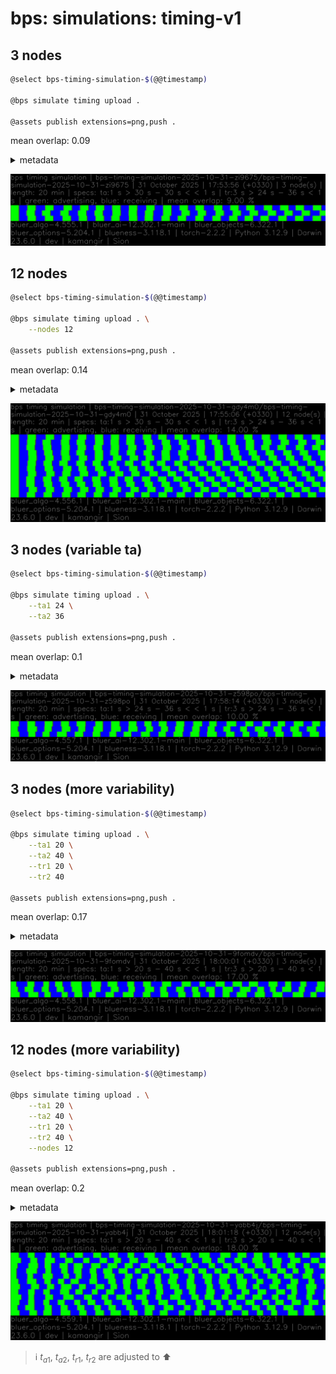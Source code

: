 # bps: simulations: timing-v1

## 3 nodes

```bash
@select bps-timing-simulation-$(@@timestamp)

@bps simulate timing upload .

@assets publish extensions=png,push .
```


mean overlap: 0.09


<details>
<summary>metadata</summary>

```yaml
mean-overlap: 0.09
overlap:
- - 0.0
  - 0.11
  - 0.028333333333333332
- - 0.1
  - 0.0
  - 0.13166666666666665
- - 0.0375
  - 0.14416666666666667
  - 0.0

```

</details>


![image](https://github.com/kamangir/assets/blob/main/bps-timing-simulation-2025-10-31-zi9675/bps-timing-simulation-legend.png?raw=true)

## 12 nodes

```bash
@select bps-timing-simulation-$(@@timestamp)

@bps simulate timing upload . \
    --nodes 12

@assets publish extensions=png,push .
```


mean overlap: 0.14


<details>
<summary>metadata</summary>

```yaml
mean-overlap: 0.14
overlap:
- - 0.0
  - 0.085
  - 0.09416666666666666
  - 0.13333333333333333
  - 0.2125
  - 0.11333333333333333
  - 0.09416666666666666
  - 0.25666666666666665
  - 0.15083333333333335
  - 0.055
  - 0.25916666666666666
  - 0.051666666666666666
- - 0.07916666666666666
  - 0.0
  - 0.0575
  - 0.051666666666666666
  - 0.13666666666666666
  - 0.19583333333333333
  - 0.03916666666666667
  - 0.19916666666666666
  - 0.205
  - 0.035
  - 0.19416666666666665
  - 0.09
- - 0.09
  - 0.05583333333333333
  - 0.0
  - 0.09
  - 0.14333333333333334
  - 0.2
  - 0.05
  - 0.1925
  - 0.23
  - 0.0325
  - 0.18916666666666668
  - 0.0875
- - 0.125
  - 0.0425
  - 0.085
  - 0.0
  - 0.07583333333333334
  - 0.20916666666666667
  - 0.050833333333333335
  - 0.1425
  - 0.185
  - 0.09083333333333334
  - 0.135
  - 0.13333333333333333
- - 0.19083333333333333
  - 0.11416666666666667
  - 0.125
  - 0.059166666666666666
  - 0.0
  - 0.20416666666666666
  - 0.0875
  - 0.075
  - 0.1825
  - 0.15916666666666668
  - 0.05333333333333334
  - 0.17416666666666666
- - 0.12833333333333333
  - 0.20916666666666667
  - 0.21333333333333335
  - 0.21666666666666667
  - 0.22166666666666668
  - 0.0
  - 0.2425
  - 0.26416666666666666
  - 0.020833333333333332
  - 0.16166666666666665
  - 0.22833333333333333
  - 0.09666666666666666
- - 0.08416666666666667
  - 0.035
  - 0.04583333333333333
  - 0.05583333333333333
  - 0.105
  - 0.22666666666666666
  - 0.0
  - 0.16333333333333333
  - 0.2425
  - 0.05333333333333334
  - 0.15666666666666668
  - 0.10583333333333333
- - 0.24583333333333332
  - 0.1825
  - 0.17583333333333334
  - 0.13
  - 0.07333333333333333
  - 0.26166666666666666
  - 0.14833333333333334
  - 0.0
  - 0.23583333333333334
  - 0.22916666666666666
  - 0.0475
  - 0.27166666666666667
- - 0.17166666666666666
  - 0.22
  - 0.24916666666666668
  - 0.19916666666666666
  - 0.20333333333333334
  - 0.03
  - 0.25833333333333336
  - 0.245
  - 0.0
  - 0.1975
  - 0.20583333333333334
  - 0.13833333333333334
- - 0.05583333333333333
  - 0.04083333333333333
  - 0.04083333333333333
  - 0.09916666666666667
  - 0.18166666666666667
  - 0.14916666666666667
  - 0.06416666666666666
  - 0.24583333333333332
  - 0.17833333333333334
  - 0.0
  - 0.23666666666666666
  - 0.05
- - 0.24416666666666667
  - 0.17583333333333334
  - 0.17
  - 0.12
  - 0.0475
  - 0.21833333333333332
  - 0.13833333333333334
  - 0.04416666666666667
  - 0.19166666666666668
  - 0.21833333333333332
  - 0.0
  - 0.24416666666666667
- - 0.058333333333333334
  - 0.0975
  - 0.0975
  - 0.145
  - 0.19416666666666665
  - 0.08583333333333333
  - 0.12
  - 0.2841666666666667
  - 0.12333333333333334
  - 0.05416666666666667
  - 0.2575
  - 0.0

```

</details>


![image](https://github.com/kamangir/assets/blob/main/bps-timing-simulation-2025-10-31-gdy4m0/bps-timing-simulation-legend.png?raw=true)

## 3 nodes (variable ta)

```bash
@select bps-timing-simulation-$(@@timestamp)

@bps simulate timing upload . \
    --ta1 24 \
    --ta2 36

@assets publish extensions=png,push .
```


mean overlap: 0.1


<details>
<summary>metadata</summary>

```yaml
mean-overlap: 0.1
overlap:
- - 0.0
  - 0.10166666666666667
  - 0.08416666666666667
- - 0.1025
  - 0.0
  - 0.10583333333333333
- - 0.10666666666666667
  - 0.11666666666666667
  - 0.0

```

</details>


![image](https://github.com/kamangir/assets/blob/main/bps-timing-simulation-2025-10-31-z598po/bps-timing-simulation-legend.png?raw=true)

## 3 nodes (more variability)

```bash
@select bps-timing-simulation-$(@@timestamp)

@bps simulate timing upload . \
    --ta1 20 \
    --ta2 40 \
    --tr1 20 \
    --tr2 40

@assets publish extensions=png,push .
```


mean overlap: 0.17


<details>
<summary>metadata</summary>

```yaml
mean-overlap: 0.17
overlap:
- - 0.0
  - 0.135
  - 0.19666666666666666
- - 0.16
  - 0.0
  - 0.15916666666666668
- - 0.205
  - 0.14416666666666667
  - 0.0

```

</details>


![image](https://github.com/kamangir/assets/blob/main/bps-timing-simulation-2025-10-31-9fomdv/bps-timing-simulation-legend.png?raw=true)

## 12 nodes (more variability)

```bash
@select bps-timing-simulation-$(@@timestamp)

@bps simulate timing upload . \
    --ta1 20 \
    --ta2 40 \
    --tr1 20 \
    --tr2 40 \
    --nodes 12

@assets publish extensions=png,push .
```


mean overlap: 0.2


<details>
<summary>metadata</summary>

```yaml
mean-overlap: 0.2
overlap:
- - 0.0
  - 0.25916666666666666
  - 0.29
  - 0.1525
  - 0.2941666666666667
  - 0.19416666666666665
  - 0.1575
  - 0.22166666666666668
  - 0.27
  - 0.22916666666666666
  - 0.23416666666666666
  - 0.16583333333333333
- - 0.24
  - 0.0
  - 0.0925
  - 0.20333333333333334
  - 0.135
  - 0.2941666666666667
  - 0.205
  - 0.205
  - 0.17083333333333334
  - 0.16583333333333333
  - 0.17333333333333334
  - 0.2475
- - 0.275
  - 0.09583333333333334
  - 0.0
  - 0.19666666666666666
  - 0.085
  - 0.245
  - 0.25166666666666665
  - 0.18583333333333332
  - 0.0975
  - 0.19083333333333333
  - 0.16
  - 0.225
- - 0.16416666666666666
  - 0.22833333333333333
  - 0.21666666666666667
  - 0.0
  - 0.25166666666666665
  - 0.16166666666666665
  - 0.17833333333333334
  - 0.25166666666666665
  - 0.23916666666666667
  - 0.245
  - 0.15916666666666668
  - 0.16
- - 0.2725
  - 0.11916666666666667
  - 0.07166666666666667
  - 0.2125
  - 0.0
  - 0.21666666666666667
  - 0.3075
  - 0.13
  - 0.12333333333333334
  - 0.22333333333333333
  - 0.19083333333333333
  - 0.2025
- - 0.1875
  - 0.30583333333333335
  - 0.2475
  - 0.15166666666666667
  - 0.22916666666666666
  - 0.0
  - 0.1975
  - 0.14
  - 0.25583333333333336
  - 0.22166666666666668
  - 0.21666666666666667
  - 0.17333333333333334
- - 0.15666666666666668
  - 0.21666666666666667
  - 0.2683333333333333
  - 0.17333333333333334
  - 0.33166666666666667
  - 0.20333333333333334
  - 0.0
  - 0.26416666666666666
  - 0.2841666666666667
  - 0.14583333333333334
  - 0.2075
  - 0.17
- - 0.22
  - 0.205
  - 0.17
  - 0.23083333333333333
  - 0.12166666666666667
  - 0.12833333333333333
  - 0.2575
  - 0.0
  - 0.245
  - 0.205
  - 0.2683333333333333
  - 0.2075
- - 0.25333333333333335
  - 0.17083333333333334
  - 0.11
  - 0.20583333333333334
  - 0.1325
  - 0.25083333333333335
  - 0.26666666666666666
  - 0.24666666666666667
  - 0.0
  - 0.1725
  - 0.08666666666666667
  - 0.21833333333333332
- - 0.22916666666666666
  - 0.16916666666666666
  - 0.2025
  - 0.24
  - 0.2475
  - 0.24333333333333335
  - 0.1525
  - 0.22333333333333333
  - 0.20166666666666666
  - 0.0
  - 0.19666666666666666
  - 0.26
- - 0.21666666666666667
  - 0.18666666666666668
  - 0.16666666666666666
  - 0.14416666666666667
  - 0.22
  - 0.21416666666666667
  - 0.19666666666666666
  - 0.2775
  - 0.1025
  - 0.17833333333333334
  - 0.0
  - 0.23583333333333334
- - 0.155
  - 0.2633333333333333
  - 0.22833333333333333
  - 0.14166666666666666
  - 0.22416666666666665
  - 0.17083333333333334
  - 0.15583333333333332
  - 0.21333333333333335
  - 0.235
  - 0.24166666666666667
  - 0.23833333333333334
  - 0.0

```

</details>


![image](https://github.com/kamangir/assets/blob/main/bps-timing-simulation-2025-10-31-yabb4j/bps-timing-simulation-legend.png?raw=true)

> ℹ️ $t_{a1}$, $t_{a2}$, $t_{r1}$, $t_{r2}$ are adjusted to ⬆️
